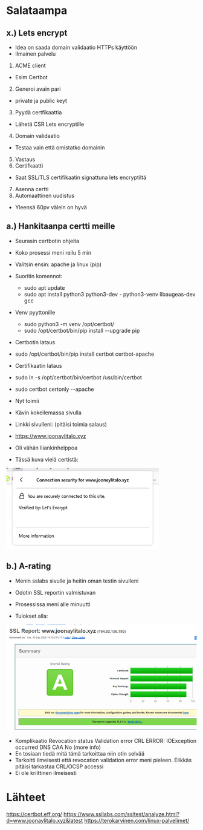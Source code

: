 # Salataampa
## x.) Lets encrypt
- Idea on saada domain validaatio HTTPs käyttöön
- Ilmainen palvelu

1. ACME client
- Esim Certbot
2. Generoi avain pari
- private ja public keyt
3. Pyydä certfikaattia
- Lähetä CSR Lets encryptille
4. Domain validaatio
- Testaa vain että omistatko domainin
5. Vastaus
6. Certifkaatti
- Saat SSL/TLS certifikaatin signattuna lets encryptiltä
7. Asenna certti
8. Automaattinen uudistus
- Yleensä 60pv välein on hyvä

## a.) Hankitaanpa certti meille
- Seurasin certbotin ohjeita
- Koko prosessi meni reilu 5 min
- Valitsin ensin: apache ja linux (pip)

- Suoritin komennot:
    - sudo apt update
    - sudo apt install python3 python3-dev - python3-venv libaugeas-dev gcc

- Venv pyyttonille
   -  sudo python3 -m venv /opt/certbot/
   -  sudo /opt/certbot/bin/pip install --upgrade pip

- Certbotin lataus
- sudo /opt/certbot/bin/pip install certbot certbot-apache

- Certifikaatin lataus
- sudo ln -s /opt/certbot/bin/certbot /usr/bin/certbot
- sudo certbot certonly --apache

- Nyt toimii
- Kävin kokeilemassa sivulla
- Linkki sivulleni: (pitäisi toimia salaus)
- https://www.joonaylitalo.xyz
- Oli vähän liiankinhelppoa

- Tässä kuva vielä certistä:

![Kuva certistä](../images/h6-cert.png)

## b.) A-rating
- Menin sslabs sivulle ja heitin oman testin sivulleni
- Odotin SSL reportin valmistuvan
- Prosessissa meni alle minuutti

- Tulokset alla:

![A-rating tulos](../images/h6-a.png)

- Komplikaatio
Revocation status 	Validation error
CRL ERROR: IOException occurred
DNS CAA 	No (more info)
- En tosiaan tiedä mitä tämä tarkoittaa niin otin selvää
- Tarkoitti ilmeisesti että revocation validation error meni pieleen. Elikkäs pitäisi tarkastaa CRL/OCSP accessi
- Ei ole kriittinen ilmeisesti


# Lähteet
https://certbot.eff.org/
https://www.ssllabs.com/ssltest/analyze.html?d=www.joonaylitalo.xyz&latest
https://terokarvinen.com/linux-palvelimet/